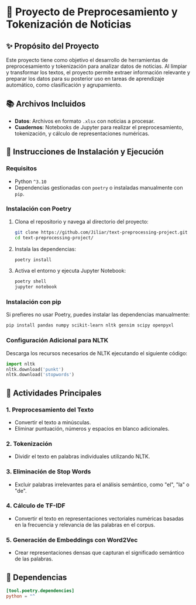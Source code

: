 # 📰 Proyecto de Preprocesamiento y Tokenización de Noticias

## ✨ **Propósito del Proyecto**

Este proyecto tiene como objetivo el desarrollo de herramientas de preprocesamiento y tokenización para analizar datos de noticias. Al limpiar y transformar los textos, el proyecto permite extraer información relevante y preparar los datos para su posterior uso en tareas de aprendizaje automático, como clasificación y agrupamiento.

## 📚 **Archivos Incluidos**

- **Datos**: Archivos en formato `.xlsx` con noticias a procesar.
- **Cuadernos**: Notebooks de Jupyter para realizar el preprocesamiento, tokenización, y cálculo de representaciones numéricas.

## 🚀 **Instrucciones de Instalación y Ejecución**

### Requisitos

- Python `^3.10`
- Dependencias gestionadas con `poetry` o instaladas manualmente con `pip`.

### Instalación con Poetry

1. Clona el repositorio y navega al directorio del proyecto:
   ```bash
   git clone https://github.com/Jiliar/text-preprocessing-project.git
   cd text-preprocessing-project/
   ```

2. Instala las dependencias:
   ```bash
   poetry install
   ```

3. Activa el entorno y ejecuta Jupyter Notebook:
   ```bash
   poetry shell
   jupyter notebook
   ```

### Instalación con pip

Si prefieres no usar Poetry, puedes instalar las dependencias manualmente:

```bash
pip install pandas numpy scikit-learn nltk gensim scipy openpyxl
```

### Configuración Adicional para NLTK

Descarga los recursos necesarios de NLTK ejecutando el siguiente código:

```python
import nltk
nltk.download('punkt')
nltk.download('stopwords')
```

## 📆 **Actividades Principales**

### 1. **Preprocesamiento del Texto**

- Convertir el texto a minúsculas.
- Eliminar puntuación, números y espacios en blanco adicionales.

### 2. **Tokenización**

- Dividir el texto en palabras individuales utilizando NLTK.

### 3. **Eliminación de Stop Words**

- Excluir palabras irrelevantes para el análisis semántico, como "el", "la" o "de".

### 4. **Cálculo de TF-IDF**

- Convertir el texto en representaciones vectoriales numéricas basadas en la frecuencia y relevancia de las palabras en el corpus.

### 5. **Generación de Embeddings con Word2Vec**

- Crear representaciones densas que capturan el significado semántico de las palabras.

## 📄 **Dependencias**

```toml
[tool.poetry.dependencies]
python = "^
